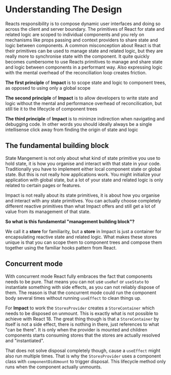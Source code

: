 # Understanding The Design

Reacts responsibility is to compose dynamic user interfaces and doing so across the client and server boundary. The primitives of React for state and related logic are scoped to individual components and you rely on mechanisms like props passing and context providers to share state and logic between components. A common misconception about React is that their primitives can be used to manage state and related logic, but they are really more to synchronise state with the component. It quite quickly becomes cumbersome to use Reacts primitives to manage and share state and logic between components in a performant way. Also expressing logic with the mental overhead of the reconciliation loop creates friction.

**The first principle** of **Impact** is to scope state and logic to component trees, as opposed to using only a global scope

**The second principle** of **Impact** is to allow developers to write state and logic without the mental and performance overhead of reconcilication, but still tie it to the lifecycle of component trees

**The third principle** of **Impact** is to minimze indirection when navigating and debugging code. In other words you should ideally always be a single intellisense click away from finding the origin of state and logic

## The fundamental building block

State Mangement is not only about what kind of state primitive you use to hold state, it is how you organise and interact with that state in your code. Traditionally you have to implement either local component state or global state. But this is not really how applications work. You might initialize your application with global state, but a lot of your state and related logic is only related to certain pages or features.

Impact is not really about its state primitives, it is about how you organise and interact with any state primitives. You can actually choose completely different reactive primitives than what Impact offers and still get a lot of value from its management of that state.

**So what is this fundamental "management building block"?**

We call it a **store** for familiarity, but a **store** in Impact is just a container for encapsulating reactive state and related logic. What makes these stores unique is that you can scope them to component trees and compose them together using the familiar hooks pattern from React.

## Concurrent mode

With concurrent mode React fully embraces the fact that components needs to be pure. That means you can not use `useRef` or `useState` to instantiate something with side effects, as you can not reliably dispose of them. The reason is that the concurrent mode could run the component body several times without running `useEffect` to clean things up.

For **Impact** to work the `StoresProvider` creates a `StoreContainer` which needs to be disposed on unmount. This is exactly what is not possible to achieve with React 18. The great thing though is that a `StoreContainer` by itself is not a side effect, there is nothing in there, just references to what "can be there". It is only when the provider is mounted and children components starts consuming stores that the stores are actually resolved and "instantiated".

That does not solve disposal completely though, cause a `useEffect` might also run multiple times. That is why the `StoresProvider` uses a component class with `componentDidUmount` to trigger disposal. This lifecycle method only runs when the component actually unmounts.

